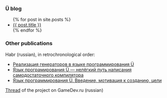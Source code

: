 ### Ü blog

<ul>
	{% for post in site.posts %}
		<li>
			<a href="{{ post.url | prepend: site.baseurl }}">{{ post.title }}</a>
		</li>
	{% endfor %}
</ul>

### Other publications

Habr (russian), in retrochronological order:

* [Реализация генераторов в языке программирования Ü](https://habr.com/ru/articles/733088/)
* [Язык програмирования Ü — нелёгкий путь написания самодостаточного компилятора](https://habr.com/ru/articles/580024/)
* [Язык программирования Ü. Введение, мотивация к созданию, цели](https://habr.com/ru/articles/465553/)

[Thread](https://gamedev.ru/flame/forum/?id=230610) of the project on GameDev.ru (russian)
